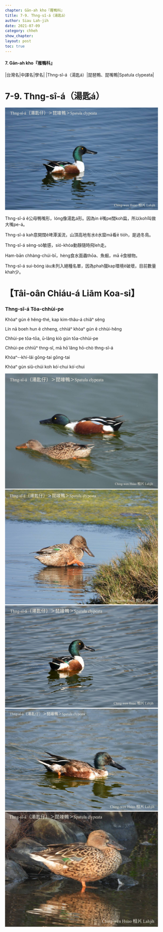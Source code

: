 ```yaml
---
chapter: Gān-ah kho『雁鴨科』
title: 7-9. Thng-sî-á（湯匙á）
author: Siau Lah-jih
date: 2021-07-09
category: chheh
show_chapter: 
layout: post
toc: true
---
```


#### 7. Gān-ah kho『雁鴨科』

|台灣名|中譯名|學名|
|Thng-sî-á（湯匙á）|琵琶鴨、琵嘴鴨|Spatula clypeata|


# 7-9. Thng-sî-á（湯匙á）

![](../too5/07/07-9-1.Thng-sî-á.jpg)


Thng-sî-á ê公母鴨嘴形，lóng像湯匙á形。因為in ê嘴pe闊koh扁，所以koh叫做大嘴pe-á。

Thng-sî-á kah意開闊ê埤潭溪流，山頂高地有水ê水窟mā看ē tio̍h，是過冬鳥。

Thng-sî-á sèng-sò͘敏感，sió-khóa動靜隨時飛leh走。

Ham-bān chhàng-chúi-bī，hèng食水面蟲thōa、魚蝦，mā ē食植物。

Thng-sî-á sui-bóng iáu未列入絕種名單，因為phah獵kap環境ê破壞，目前數量khah少。


# 【Tâi-oân Chiáu-á Liām Koa-si】

### **Thng-sî-á  Tōa-chhùi-pe**

Khòaⁿ gún ê hêng-thé, kap kim-thâu-á chiâⁿ sêng

Lín nā boeh hun ē chheng, chhiáⁿ khòaⁿ gún ê chhùi-hêng

Chhùi-pe tōa-tōa, ū-lâng kiò gún tōa-chhùi-pe

Chhùi-pe chhiūⁿ thng-sî, mā hō͘ lâng hō-chò thng-sî-á

Khòaⁿ--khí-lâi gōng-tai gōng-tai

Khòaⁿ gún siû-chúi koh kó͘-chui kó͘-chui



![](../too5/07/07-9-2.Thng-sî-á.jpg)
![](../too5/07/07-9-3.Thng-sî-á.jpg)
![](../too5/07/07-9-4.Thng-sî-á.jpg)
![](../too5/07/07-9-5.Thng-sî-á.jpg)
![](../too5/07/07-9-6.Thng-sî-á.jpg)
